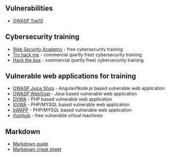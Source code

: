 ## Vulnerabilities 
* [OWASP Top10](https://owasp.org/Top10/)

## Cybersecurity training
* [Web Security Academy](https://portswigger.net/web-security) - free cybersecurity training
* [Try hack me](https://tryhackme.com/) - commercial (partly free) cybersecurity training
* [Hack the box](https://www.hackthebox.com) - commercial (partly free) cybersecurity training

## Vulnerable web applications for training
* [OWASP Juice Shop](https://owasp.org/www-project-juice-shop/) - Angular/Node.js based vulnerable web application
* [OWASP WebGoat](https://owasp.org/www-project-webgoat/) - Java based vulnerable web application
* [DVWA](https://github.com/digininja/DVWA) - PHP based vulnerable web application
* [XVWA](https://github.com/s4n7h0/xvwa) - PHP/MYSQL based vulnerable web application
* [bWAPP](http://www.itsecgames.com/) - PHP/MYSQL based vulnerable web application
* [Vulnhub](https://www.vulnhub.com/) - free vulnerable virtual machines

[//]: # (## Payload collection)

[//]: # (* [Payloadbox]&#40;https://github.com/payloadbox&#41;)

[//]: # (* [exploit-db]&#40;https://www.exploit-db.com/&#41;)

[//]: # (* [OCSAF scripts]&#40;https://github.com/OCSAF&#41;)

[//]: # ()
[//]: # (## OSINT)

[//]: # (* [dnstools]&#40;http://www.dnstools.ch/&#41;)

[//]: # (* [dnslytics]&#40;https://dnslytics.com/tools&#41;)

[//]: # (* [netcraft]&#40;https://www.netcraft.com/&#41;)

[//]: # (* [host.io]&#40;https://host.io/&#41;)

[//]: # (* [kloth.net]&#40;http://www.kloth.net/services/dig.php&#41;)

[//]: # (* [dnsdumpster]&#40;https://dnsdumpster.com/&#41;)

[//]: # (* [utrace]&#40;http://www.utrace.de&#41;)

[//]: # (* [shodan]&#40;https://www.shodan.io&#41;)

[//]: # (* [securityheaders]&#40;https://securityheaders.com/&#41;)

[//]: # (* [ssllabs]&#40;https://www.ssllabs.com/ssltest&#41;)

[//]: # (* [crt.sh]&#40;https://crt.sh&#41;)

[//]: # (* [WayBackMachine]&#40;https://archive.org/&#41;)

[//]: # (* [emailcrawlr]&#40;https://emailcrawlr.com/&#41;)

[//]: # (* [E-Mail Header Analyzer]&#40;https://mha.azurewebsites.net/&#41;)

## Markdown
* [Markdown guide](https://www.markdownguide.org)
* [Markdown cheat sheet](https://www.markdownguide.org/cheat-sheet/)


